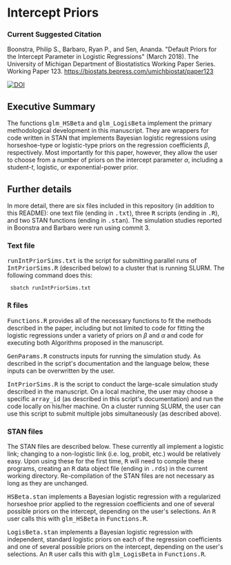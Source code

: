 # Intercept Priors

### Current Suggested Citation

Boonstra, Philip S., Barbaro, Ryan P., and Sen, Ananda. "Default Priors for the Intercept Parameter in Logistic Regressions" (March 2018). The University of Michigan Department of Biostatistics Working Paper Series. Working Paper 123.
https://biostats.bepress.com/umichbiostat/paper123

[![DOI](https://zenodo.org/badge/143364337.svg)](https://zenodo.org/badge/latestdoi/143364337)


## Executive Summary

The functions <samp>glm_HSBeta</samp> and <samp>glm_LogisBeta</samp> implement the primary methodological development in this manuscript. They are wrappers for code written in STAN that implements Bayesian logistic regressions using horseshoe-type or logistic-type priors on the regression coefficients $\beta$, respectively. Most importantly for this paper, however, they allow the user to choose from a number of priors on the intercept parameter $\alpha$, including a student-$t$, logistic, or exponential-power prior. 

## Further details

In more detail, there are six files included in this repository (in addition to this README): one text file (ending in <samp>.txt</samp>), three <samp>R</samp> scripts (ending in <samp>.R</samp>), and two STAN functions (ending in <samp>.stan</samp>). The simulation studies reported in Boonstra and Barbaro were run using commit 3.

### Text file

<samp>runIntPriorSims.txt</samp> is the script for submitting parallel runs of <samp>IntPriorSims.R</samp> (described below) to a cluster that is running SLURM. The following command does this:

<code> sbatch runIntPriorSims.txt </code>

### <samp>R</samp> files

<samp>Functions.R</samp> provides all of the necessary functions to fit the methods described in the paper, including but not limited to code for fitting the logistic regressions under a variety of priors on $\beta$ and $\alpha$ and code for executing both Algorithms proposed in the manuscript. 

<samp>GenParams.R</samp> constructs inputs for running the simulation study. As described in the script's documentation and the language below, these inputs can be overwritten by the user.

<samp>IntPriorSims.R</samp> is the script to conduct the large-scale simulation study described in the manuscript. On a local machine, the user may choose a specific <samp>array_id</samp> (as described in this script's documentation) and run the code locally on his/her machine. On a cluster running SLURM, the user can use this script to submit multiple jobs simultaneously (as described above). 


### STAN files
The STAN files are described below. These currently all implement a logistic link; changing to a non-logistic link (i.e. log, probit, etc.) would be relatively easy. Upon using these for the first time, <samp>R</samp> will need to compile these programs, creating an <samp>R</samp> data object file (ending in <samp>.rds</samp>) in the current working directory. Re-compilation of the STAN files are not necessary as long as they are unchanged.

<samp>HSBeta.stan</samp> implements a Bayesian logistic regression with a regularized horseshoe prior applied to the regression coefficients and one of several possible priors on the intercept, depending on the user's selections. An <samp>R</samp> user calls this with <samp>glm_HSBeta</samp> in <samp>Functions.R</samp>. 

<samp>LogisBeta.stan</samp> implements a Bayesian logistic regression with independent, standard logistic priors on each of the regression coefficients and one of several possible priors on the intercept, depending on the user's selections. An <samp>R</samp> user calls this with <samp>glm_LogisBeta</samp> in <samp>Functions.R</samp>. 
